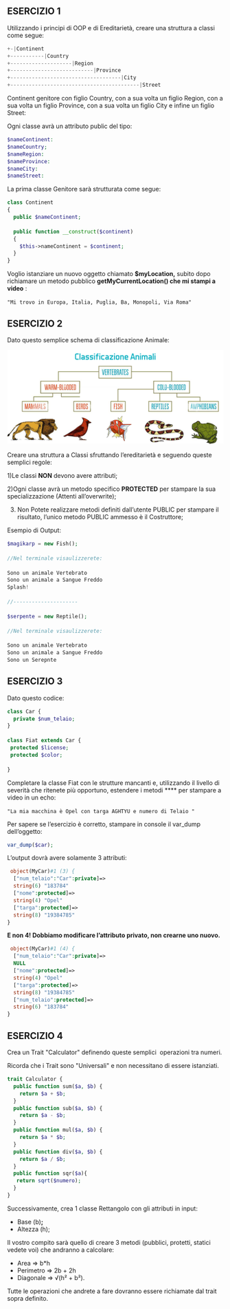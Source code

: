 ## **ESERCIZIO 1**

Utilizzando i principi di OOP e di Ereditarietà, creare una struttura a classi come segue:

```php
+-|Continent 
+-----------|Country 
+--------------------|Region 
+---------------------------|Province 
+------------------------------------|City
+------------------------------------------|Street
```

Continent genitore con figlio Country, con a sua volta un figlio Region, con a sua volta un figlio Province, con a sua volta un figlio City e infine un figlio Street:

Ogni classe avrà un attributo public del tipo:

```php
$nameContinent: 
$nameCountry; 
$nameRegion: 
$nameProvince: 
$nameCity:
$nameStreet:
```

La prima classe Genitore sarà strutturata come segue:

```php
class Continent
{
  public $nameContinent;

  public function __construct($continent)
  {
    $this->nameContinent = $continent;
  }
}
```

Voglio istanziare un nuovo oggetto chiamato **$myLocation,** subito dopo richiamare un metodo pubblico **getMyCurrentLocation() che mi stampi a video** :

`"Mi trovo in Europa, Italia, Puglia, Ba, Monopoli, Via Roma"`

## **ESERCIZIO 2**

Dato questo semplice schema di classificazione Animale:

![esercizio2.jpg](./images/esercizio2.jpg)

Creare una struttura a Classi sfruttando l’ereditarietà e seguendo queste semplici regole: 

1)Le classi **NON** devono avere attributi;

2)Ogni classe avrà un metodo specifico **PROTECTED** per stampare la sua specializzazione (Attenti all’overwrite);

3) Non Potete realizzare metodi definiti dall’utente PUBLIC per stampare il risultato, l’unico metodo PUBLIC ammesso è il Costruttore;

Esempio di Output:

```php
$magikarp = new Fish();

//Nel terminale visaulizzerete:

Sono un animale Vertebrato
Sono un animale a Sangue Freddo
Splash!

//---------------------

$serpente = new Reptile();

//Nel terminale visaulizzerete:

Sono un animale Vertebrato
Sono un animale a Sangue Freddo
Sono un Serepnte
```

## **ESERCIZIO 3**

Dato questo codice:

```php
class Car {
  private $num_telaio; 
}

class Fiat extends Car {
 protected $license;
 protected $color; 
  
}
```

Completare la classe Fiat con le strutture mancanti e, utilizzando il livello di severità che ritenete più opportuno, estendere i metodi **** per stampare a video in un echo:

`"La mia macchina è Opel con targa AGHTYU e numero di Telaio "`

Per sapere se l’esercizio è corretto, stampare in console il var_dump dell’oggetto:

```php
var_dump($car);
```

L’output dovrà avere solamente 3 attributi:

```php
 object(MyCar)#1 (3) {
  ["num_telaio":"Car":private]=>
  string(6) "183784"
  ["nome":protected]=>
  string(4) "Opel"
  ["targa":protected]=>
  string(8) "19384785"
}
```

**E non 4! Dobbiamo modificare l’attributo privato, non crearne uno nuovo.**

```php
 object(MyCar)#1 (4) {
  ["num_telaio":"Car":private]=>
  NULL
  ["nome":protected]=>
  string(4) "Opel"
  ["targa":protected]=>
  string(8) "19384785"
  ["num_telaio":protected]=>
  string(6) "183784"
}
```
## **ESERCIZIO 4**
Crea un Trait "Calculator" definendo queste semplici  operazioni tra numeri.

Ricorda che i Trait sono "Universali" e non necessitano di essere istanziati.

```php
trait Calculator {
  public function sum($a, $b) {
    return $a + $b;
  }
  public function sub($a, $b) {
    return $a - $b;
  }
  public function mul($a, $b) {
    return $a * $b;
  }
  public function div($a, $b) {
    return $a / $b;
  }  
  public function sqr($a){
   return sqrt($numero);
  }
}
```

Successivamente, crea 1 classe Rettangolo con gli attributi in input:

- Base (b)**;**
- Altezza (h);

Il vostro compito sarà quello di creare 3 metodi (pubblici, protetti, statici vedete voi) che andranno a calcolare:

- Area => b*h
- Perimetro => 2b + 2h
- Diagonale => √(h² + b²).

Tutte le operazioni che andrete a fare dovranno essere richiamate dal trait sopra definito.
